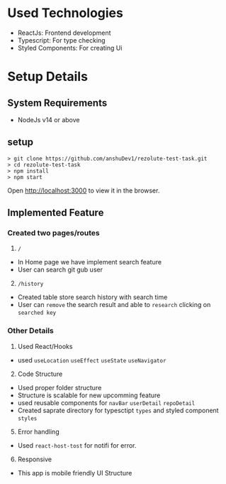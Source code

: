 
# Used Technologies 
- ReactJs: Frontend development
- Typescript: For type checking
- Styled Components: For creating Ui

# Setup Details 
## System Requirements

- NodeJs v14 or above

## setup
```
> git clone https://github.com/anshuDev1/rezolute-test-task.git
> cd rezolute-test-task
> npm install
> npm start
```

Open [http://localhost:3000](http://localhost:3000) to view it in the browser.

## Implemented Feature

### Created two pages/routes
1. `/`
- In Home page we have implement search feature
- User can search git gub user 
2. `/history`
- Created table store search history with search time
- User can `remove` the search result and able to `research` clicking on `searched key`

### Other Details

1. Used React/Hooks
- used `useLocation` `useEffect` `useState` `useNavigator`

2. Code Structure
- Used proper folder structure 
- Structure is scalable for new upcomming feature
- used reusable components for `navBar` `userDetail` `repoDetail`
- Created saprate directory for typesctipt `types` and styled component `styles`

5. Error handling
- Used `react-host-tost` for notifi for error.

6. Responsive
-  This app is mobile friendly UI Structure